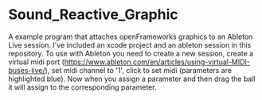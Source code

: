Sound_Reactive_Graphic
======================

A example program that attaches openFrameworks graphics to an Ableton Live session. I've included an xcode project and an ableton session in this repository. To use with Ableton you need to create a new session, create a virtual midi port (https://www.ableton.com/en/articles/using-virtual-MIDI-buses-live/), set midi channel to '1', click to set midi (parameters are highlighted blue). Now when you assign a parameter and then drag the ball it will assign to the corresponding parameter. 
